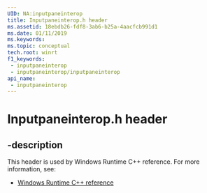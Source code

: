 ```yaml
---
UID: NA:inputpaneinterop
title: Inputpaneinterop.h header
ms.assetid: 18ebdb26-fdf8-3ab6-b25a-4aacfcb991d1
ms.date: 01/11/2019
ms.keywords: 
ms.topic: conceptual
tech.root: winrt
f1_keywords:
 - inputpaneinterop
 - inputpaneinterop/inputpaneinterop
api_name:
 - inputpaneinterop
---
```


# Inputpaneinterop.h header


## -description

This header is used by Windows Runtime C++ reference. For more information, see:

- [Windows Runtime C++ reference](../_winrt/index.md)

